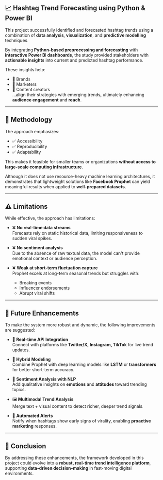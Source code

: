 ## 📈 Hashtag Trend Forecasting using Python & Power BI

This project successfully identified and forecasted hashtag trends using a combination of **data analysis**, **visualization**, and **predictive modelling** techniques.

By integrating **Python-based preprocessing and forecasting** with **interactive Power BI dashboards**, the study provided stakeholders with **actionable insights** into current and predicted hashtag performance.

These insights help:
- 🧠 Brands
- 📢 Marketers
- 🎯 Content creators  
...align their strategies with emerging trends, ultimately enhancing **audience engagement** and **reach**.

---

## 🔧 Methodology

The approach emphasizes:
- ✅ Accessibility  
- ✅ Reproducibility  
- ✅ Adaptability  

This makes it feasible for smaller teams or organizations **without access to large-scale computing infrastructure**.

Although it does not use resource-heavy machine learning architectures, it demonstrates that lightweight solutions like **Facebook Prophet** can yield meaningful results when applied to **well-prepared datasets**.

---

## ⚠️ Limitations

While effective, the approach has limitations:

- ❌ **No real-time data streams**  
  Forecasts rely on static historical data, limiting responsiveness to sudden viral spikes.

- ❌ **No sentiment analysis**  
  Due to the absence of raw textual data, the model can't provide emotional context or audience perception.

- ❌ **Weak at short-term fluctuation capture**  
  Prophet excels at long-term seasonal trends but struggles with:
  - Breaking events
  - Influencer endorsements
  - Abrupt viral shifts

---

## 🚀 Future Enhancements

To make the system more robust and dynamic, the following improvements are suggested:

- 🔄 **Real-time API Integration**  
  Connect with platforms like **Twitter/X, Instagram, TikTok** for live trend updates.

- 🧠 **Hybrid Modeling**  
  Combine Prophet with deep learning models like **LSTM** or **transformers** for better short-term accuracy.

- 💬 **Sentiment Analysis with NLP**  
  Add qualitative insights on **emotions** and **attitudes** toward trending topics.

- 🖼️ **Multimodal Trend Analysis**  
  Merge text + visual content to detect richer, deeper trend signals.

- 🚨 **Automated Alerts**  
  Notify when hashtags show early signs of virality, enabling **proactive marketing** responses.

---

## 🎯 Conclusion

By addressing these enhancements, the framework developed in this project could evolve into a **robust, real-time trend intelligence platform**, supporting **data-driven decision-making** in fast-moving digital environments.
